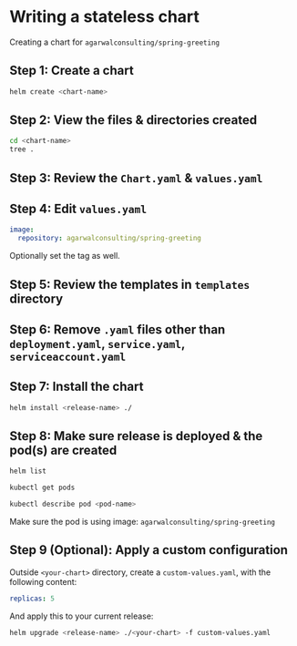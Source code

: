 # Writing a stateless chart

Creating a chart for `agarwalconsulting/spring-greeting`

## Step 1: Create a chart

```bash
helm create <chart-name>
```

## Step 2: View the files & directories created

```bash
cd <chart-name>
tree .
```

## Step 3: Review the `Chart.yaml` & `values.yaml`

## Step 4: Edit `values.yaml`

```yaml
image:
  repository: agarwalconsulting/spring-greeting
```

Optionally set the tag as well.

## Step 5: Review the templates in `templates` directory

## Step 6: Remove `.yaml` files other than `deployment.yaml`, `service.yaml`, `serviceaccount.yaml`

## Step 7: Install the chart

```bash
helm install <release-name> ./
```

## Step 8: Make sure release is deployed & the pod(s) are created

```bash
helm list

kubectl get pods

kubectl describe pod <pod-name>
```

Make sure the pod is using image: `agarwalconsulting/spring-greeting`

## Step 9 (Optional): Apply a custom configuration

Outside `<your-chart>` directory, create a `custom-values.yaml`, with the following content:

```yaml
replicas: 5
```

And apply this to your current release:

```bash
helm upgrade <release-name> ./<your-chart> -f custom-values.yaml
```
